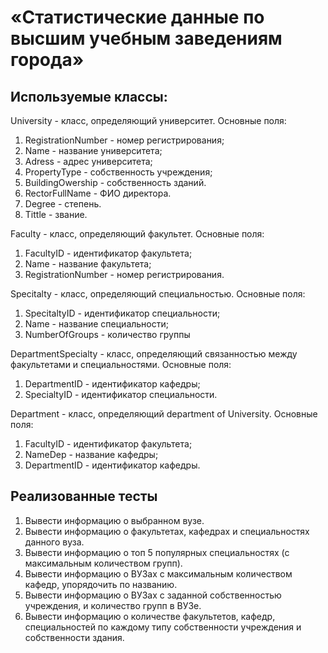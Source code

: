 #  «Статистические данные по высшим учебным заведениям города»

## Используемые классы:
University - класс, определяющий университет.
Основные поля:
1) RegistrationNumber - номер регистрирования;
2) Name - название университета;
3) Adress - адрес университета;
4) PropertyType - собственность учреждения;
5) BuildingOwership - собственность зданий.
6) RectorFullName - ФИО директора.
7) Degree - степень.
8) Tittle - звание.

Faculty - класс, определяющий факультет.
Основные поля:
1) FacultyID - идентификатор факультета;
2) Name - название факультета;
3) RegistrationNumber - номер регистрирования.

Specitalty - класс, определяющий специальностью.
Основные поля:
1) SpecitaltyID - идентификатор специальности;
2) Name - название специальности;
3) NumberOfGroups - количество группы

DepartmentSpecialty - класс, определяющий связанностью между факультетами и специальностями.
Основные поля:
1) DepartmentID - идентификатор кафедры;
2) SpecialtyID - идентификатор специальности.


Department - класс, определяющий department of University.
Основные поля:
1) FacultyID - идентификатор факультета;
2) NameDep - название кафедры;
3) DepartmentID - идентификатор кафедры.

## Реализованные тесты
1) Вывести информацию о выбранном вузе.
2) Вывести информацию о факультетах, кафедрах и специальностях данного вуза.
3) Вывести информацию о топ 5 популярных специальностях (с максимальным количеством групп).
4) Вывести информацию о ВУЗах с максимальным количеством кафедр, упорядочить по названию.
5) Вывести информацию о ВУЗах с заданной собственностью учреждения, и количество групп в ВУЗе. 
6) Вывести информацию о количестве факультетов, кафедр, специальностей по каждому типу собственности учреждения и собственности здания.